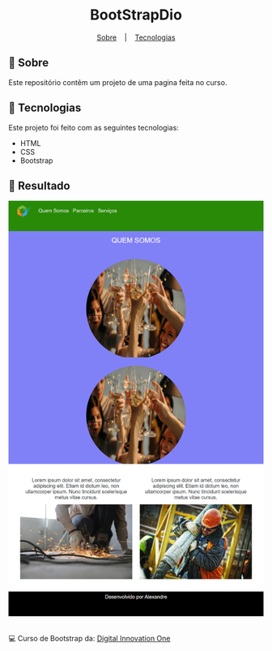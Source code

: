 <h1 align="center">
    BootStrapDio
</h1>

<p align="center">
  <a href="#open_book-sobre">Sobre</a>
  &nbsp;&nbsp;&nbsp;|&nbsp;&nbsp;&nbsp;
  <a href="#hammer-tecnologias">Tecnologias</a>
</p>

## :open_book: Sobre
Este repositório contêm um projeto de uma pagina feita no curso.


## :hammer: Tecnologias
Este projeto foi feito com as seguintes tecnologias:
- HTML
- CSS
- Bootstrap

## :rocket: Resultado

<div align="center">
  <img src="SourceReadme/result-1.png">
</div>

</br>

:computer: Curso de Bootstrap da: [Digital Innovation One](https://www.dio.me/)
